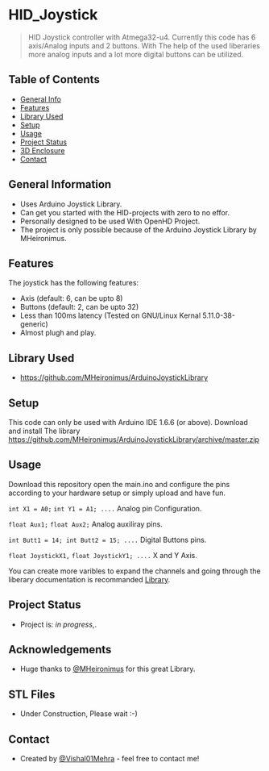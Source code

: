 # HID_Joystick 
> HID Joystick controller with Atmega32-u4.
Currently this code has 6 axis/Analog inputs and 2 buttons. With The help of the used liberaries more analog inputs and a lot more digital buttons can be utilized.

## Table of Contents
* [General Info](#general-information)
* [Features](#features)
* [Library Used](#Library-Used)
* [Setup](#setup)
* [Usage](#usage)
* [Project Status](#project-status)
* [3D Enclosure](#STL-Files)
* [Contact](#contact)
<!-- * [License](#license) -->


## General Information
- Uses Arduino Joystick Library.
- Can get you started with the HID-projects with zero to no effor.
- Personally designed to be used With OpenHD Project.
- The project is only possible because of the Arduino Joystick Library by MHeironimus. 
<!-- You don't have to answer all the questions - just the ones relevant to your project. -->

## Features
The joystick has the following features:
- Axis (default: 6, can be upto 8)
- Buttons (default: 2, can be upto 32)
- Less than 100ms latency (Tested on GNU/Linux Kernal 5.11.0-38-generic)
- Almost plugh and play.


## Library Used
- https://github.com/MHeironimus/ArduinoJoystickLibrary


## Setup
This code can only be used with Arduino IDE 1.6.6 (or above).
Download and install The library https://github.com/MHeironimus/ArduinoJoystickLibrary/archive/master.zip



## Usage
Download this repository open the main.ino and configure the pins according to your hardware setup or 
simply upload and have fun.

`int X1 = A0;`
`int Y1 = A1; ....` Analog pin Configuration.


`float Aux1;` 
`float Aux2;` Analog auxiliray pins.

`int Butt1 = 14;
 int Butt2 = 15; ....` Digital Buttons pins.

`float JoystickX1,` 
`float JoystickY1; ....` X and Y Axis.

You can create more varibles to expand the channels and
going through the liberary documentation is recommanded [Library](https://github.com/MHeironimus/ArduinoJoystickLibrary/blob/master/README.md).


## Project Status
- Project is: _in progress_,.


## Acknowledgements
- Huge thanks to [@MHeironimus](https://github.com/MHeironimus) for this great Library.

## STL Files
- Under Construction, Please wait :-)

## Contact
- Created by [@Vishal01Mehra](https://github.com/Vishal01Mehra) - feel free to contact me!


<!-- Optional -->
<!-- ## License -->
<!-- This project is open source and available under the [... License](). -->

<!-- You don't have to include all sections - just the one's relevant to your project -->
